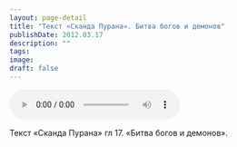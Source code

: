 ```yaml
---
layout: page-detail
title: "Текст «Сканда Пурана». Битва богов и демонов"
publishDate: 2012.03.17
description: ""
tags:
image:
draft: false
---
```


<audio title="2012.03.17 - Текст «Сканда Пурана». Битва богов и демонов.mp3" src="https://filer-api.advayta.org/v1.0/public/files/73832" controls=""></audio>

 Текст «Сканда Пурана» гл 17\. «Битва богов и демонов». 

  
